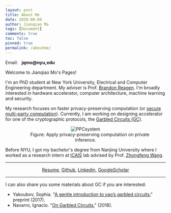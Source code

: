 ```yaml
---
layout: post
title: About Me
date: 2020-08-09
author: Jianqiao Mo
tags: [Document]
comments: true
toc: false
pinned: true
permalink: /aboutme/
---
```

Email: &nbsp; **jqmo@nyu,edu**

Welcome to Jianqiao Mo's Pages! 

I'm an PhD student at New York University, Electrical and Computer Engineering department.
My adviser is Prof. [Brandon Reagen](https://engineering.nyu.edu/faculty/brandon-reagen). 
I'm broadly interested in hardware accelerator, computer architecture, machine learning and security. 

My research focuses on faster privacy-preserving computation 
(or [secure multi-party computation](https://en.wikipedia.org/wiki/Secure_multi-party_computation)).
Currently, I am working on designing accelerator for one of the cryptographic protocols, 
the [Garbled Circuits (GC)](https://en.wikipedia.org/wiki/Garbled_circuit).

<div align="center">
<figure>
  <img src="https://raw.githubusercontent.com/jianqiaomo/mywebpage/master/images/ComputingFrontiersPPC-system_backup.jpg" alt="PPCsystem"/>
  <figcaption> &nbsp;&nbsp;&nbsp;&nbsp;&nbsp;&nbsp; Figure: Apply privacy-preserving computation on private inference. </figcaption>
</figure>
</div>

Before NYU, I got my bachelor's degree from Nanjing University where
I worked as a research intern at [ICAIS](https://ese.nju.edu.cn/ICAIS) lab 
advised by Prof. [Zhongfeng Wang](https://ese.nju.edu.cn/wzf/list.htm).

***

<div style="text-align: center;">
<a href="https://nyu0-my.sharepoint.com/:b:/g/personal/jm8782_nyu_edu/EeUyAEgoO6dMjGZSMx7Q4rYBaYQm9fPSyTCgl0tH51Qd0Q?e=OaR3Bs">Resume</a>, 
<a href="https://github.com/{{ site.footer-links.github }}">Github</a>,
<a href="https://www.linkedin.com/in/{{ site.footer-links.linkedin }}">Linkedin</a>,
<a href="https://scholar.google.com/citations?user={{ site.footer-links.googlescholar }}">GoogleScholar</a>
</div>

***

I can also share you some materials about GC if you are interested: 
* Yakoubov, Sophia. "[A gentle introduction to yao’s garbled circuits.](https://web.mit.edu/sonka89/www/papers/2017ygc.pdf)" preprint (2017).
* Navarro, Ignacio. "[On Garbled Circuits.](https://www.imperial.ac.uk/media/imperial-college/faculty-of-engineering/computing/public/1718-ug-projects/Ignacio-Navarro-On-Garbled-Circuits.pdf)" (2018).
